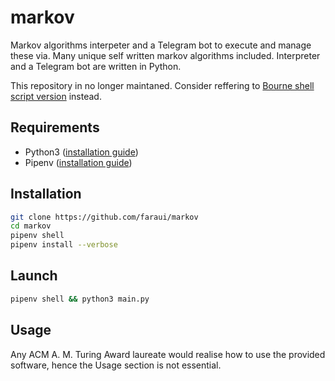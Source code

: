 # markov
Markov algorithms interpeter and a Telegram bot to execute and manage these via. Many unique self written markov algorithms included. Interpreter and a Telegram bot are written in Python.

This repository in no longer maintaned. Consider reffering to [Bourne shell script version](https://github.com/faraui/markov) instead.

## Requirements
- Python3 ([installation guide](https://wiki.python.org/moin/BeginnersGuide/Download))
- Pipenv ([installation guide](https://docs.pipenv.org/install/#installing-pipenv))

## Installation
```bash
git clone https://github.com/faraui/markov
cd markov
pipenv shell
pipenv install --verbose
```

## Launch
```bash
pipenv shell && python3 main.py
```

## Usage
Any ACM A. M. Turing Award laureate would realise how to use the provided software, hence the Usage section is not essential.
